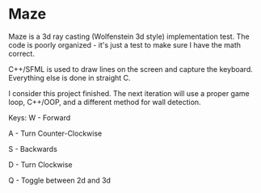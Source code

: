 Maze
====
Maze is a 3d ray casting (Wolfenstein 3d style) implementation test. The code is poorly organized - it's just a test to make sure I have the math correct.

C++/SFML is used to draw lines on the screen and capture the keyboard. Everything else is done in straight C.

I consider this project finished. The next iteration will use a proper game loop, C++/OOP, and a different method for wall detection.

Keys:
W - Forward

A - Turn Counter-Clockwise

S - Backwards

D - Turn Clockwise

Q - Toggle between 2d and 3d
